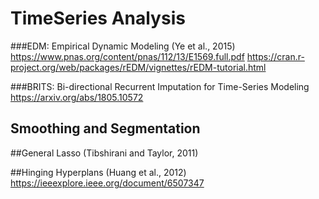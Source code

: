 # TimeSeries Analysis
###EDM: Empirical Dynamic Modeling (Ye et al., 2015)
https://www.pnas.org/content/pnas/112/13/E1569.full.pdf
https://cran.r-project.org/web/packages/rEDM/vignettes/rEDM-tutorial.html

###BRITS: Bi-directional Recurrent Imputation for Time-Series Modeling
https://arxiv.org/abs/1805.10572

## Smoothing and Segmentation
##General Lasso (Tibshirani and Taylor, 2011)

##Hinging Hyperplans (Huang et al., 2012)
https://ieeexplore.ieee.org/document/6507347

